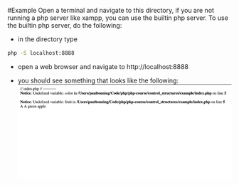 #Example
Open a terminal and navigate to this directory, if you are not running a php server
like xampp, you can use the builtin php server.  To use the builtin php server, do the following:
* in the directory type
```bash
php -S localhost:8888
```
* open a web browser and navigate to http://localhost:8888

* you should see something that looks like the following: 
![image of output for index.php](images/1.png)

